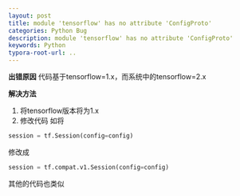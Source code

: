 ```yaml
---
layout: post
title: module 'tensorflow' has no attribute 'ConfigProto'
categories: Python Bug
description: module 'tensorflow' has no attribute 'ConfigProto'
keywords: Python
typora-root-url: ..
---
```


**出错原因**
代码基于tensorflow=1.x，而系统中的tensorflow=2.x

**解决方法**
1. 将tensorflow版本将为1.x
2. 修改代码
如将
```python
session = tf.Session(config=config)
```
修改成
```python
session = tf.compat.v1.Session(config=config)
```
其他的代码也类似





